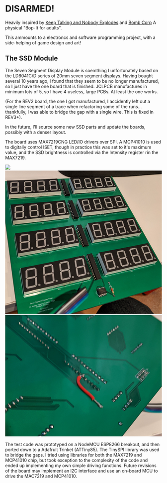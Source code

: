 # DISARMED!

Heavily inspired by [Keep Talking and Nobody Explodes](https://keeptalkinggame.com/) and [Bomb Corp](https://www.jackboxgames.com/bomb-corp/)
A physical "Bop-It for adults". 

This ammounts to a electroncs and software programming project, with a side-helping of game design and art!

## The SSD Module
The Seven Segment Display Module is soemthing I unfortunately based on the LD8041C/D series of 20mm seven segment displays.
Having bought several 10 years ago, I found that they seem to be no longer manufactured, so I just have the one board that is finished.
JCLPCB manufactures in minimum lots of 5, so I have 4 useless, large PCBs. At least the one works.

(For the REV2 board, the one I got manufactured, I accidently left out a single line segment of a trace when refactoring some of the runs... thankfully, I was able to bridge the gap with a single wire. This is fixed in REV3+).

In the future, I'll source some new SSD parts and update the boards, possibly with a denser layout.

The board uses MAX7219CNG LED/IO drivers over SPI. A MCP41010 is used to digitally control ISET, though in practice this was set to it's maximum value, and the SSD brightness is controlled via the Intensity register rin the MAX7219.

![](asset/SSD_Module.gif)
![](asset/SSD_Front.png)
![](asset/SSD_Back.png)

The test code was prototyped on a NodeMCU ESP8266 breakout, and then ported down to a Adafruit Trinket (ATTiny85). The TinySPI library was used to bridge the gaps.
I tried using libraries for both the MAX7219 and MCP41010 chip, but took exception to the complexity of the code and ended up implementing my own simple driving functions.
Future revisions of the board may implement an I2C interface and use an on-board MCU to drive the MAC7219 and MCP41010.